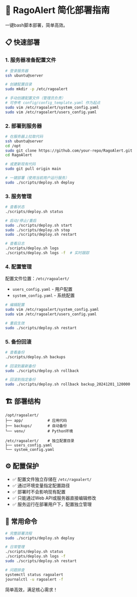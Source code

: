 # 🚀 RagoAlert 简化部署指南

一键bash脚本部署，简单高效。

## 📋 快速部署

### 1. 服务器准备配置文件

```bash
# 登录服务器
ssh ubuntu@server

# 创建配置目录
sudo mkdir -p /etc/ragoalert

# 手动创建配置文件（管理员负责）
# 可参考 config/config_template.yaml 作为起点
sudo vim /etc/ragoalert/system_config.yaml
sudo vim /etc/ragoalert/users_config.yaml
```

### 2. 部署到服务器

```bash
# 在服务器上拉取代码
ssh ubuntu@server
cd /opt
sudo git clone https://github.com/your-repo/RagoAlert.git
cd RagoAlert

# 或更新现有代码
sudo git pull origin main

# 一键部署（使用当前用户运行服务）
sudo ./scripts/deploy.sh deploy
```

### 3. 服务管理

```bash
# 查看状态
./scripts/deploy.sh status

# 启动/停止/重启
sudo ./scripts/deploy.sh start
sudo ./scripts/deploy.sh stop  
sudo ./scripts/deploy.sh restart

# 查看日志
./scripts/deploy.sh logs
./scripts/deploy.sh logs -f  # 实时跟踪
```

### 4. 配置管理

配置文件位置：`/etc/ragoalert/`
- `users_config.yaml` - 用户配置
- `system_config.yaml` - 系统配置

```bash
# 编辑配置
sudo vim /etc/ragoalert/system_config.yaml
sudo vim /etc/ragoalert/users_config.yaml

# 重启生效
sudo ./scripts/deploy.sh restart
```

### 5. 备份回滚

```bash
# 查看备份
./scripts/deploy.sh backups

# 回滚到最新备份
sudo ./scripts/deploy.sh rollback

# 回滚到指定备份
sudo ./scripts/deploy.sh rollback backup_20241201_120000
```

## 🏗️ 部署结构

```
/opt/ragoalert/
├── app/           # 应用代码
├── backups/       # 自动备份
└── venv/          # Python环境

/etc/ragoalert/    # 独立配置目录
├── users_config.yaml
└── system_config.yaml
```

## ⚙️ 配置保护

- ✅ 配置文件独立存储在 `/etc/ragoalert/`
- ✅ 通过环境变量指定配置路径
- ✅ 部署时不会影响现有配置
- ✅ 只能通过Web API或服务器直接编辑修改
- ✅ 服务运行在部署用户下，配置独立管理

## 🔧 常用命令

```bash
# 完整部署流程
sudo ./scripts/deploy.sh deploy

# 日常管理
./scripts/deploy.sh status
./scripts/deploy.sh logs -f
sudo ./scripts/deploy.sh restart

# 问题排查  
systemctl status ragoalert
journalctl -u ragoalert -f
```

简单高效，满足核心需求！